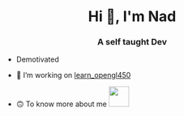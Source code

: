 <h1 align="center">Hi 👋, I'm Nad</h1>
<h3 align="center">A self taught Dev</h3>

- Demotivated

- 🔭 I’m working on [learn_opengl450](https://github.com/spoutnik911/learn_opengl450)

- 🙃 To know more about me [<img src="https://nadnone.ch/res/logo_nf.png" width="40" height="40"> ](https://nadnone.ch/)
